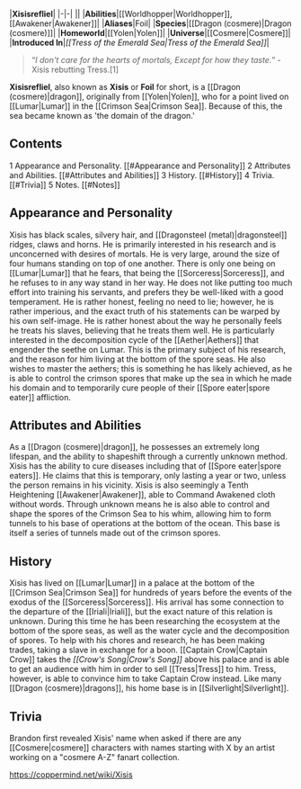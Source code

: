 |**Xisisrefliel**|
|-|-|
||
|**Abilities**|[[Worldhopper\|Worldhopper]], [[Awakener\|Awakener]]|
|**Aliases**|Foil|
|**Species**|[[Dragon (cosmere)\|Dragon (cosmere)]]|
|**Homeworld**|[[Yolen\|Yolen]]|
|**Universe**|[[Cosmere\|Cosmere]]|
|**Introduced In**|*[[Tress of the Emerald Sea\|Tress of the Emerald Sea]]*|

>“*I don't care for the hearts of mortals, Except for how they taste.*”
\-Xisis rebutting Tress.[1]


**Xisisrefliel**, also known as **Xisis** or **Foil** for short, is a [[Dragon (cosmere)\|dragon]], originally from [[Yolen\|Yolen]], who for a point lived on [[Lumar\|Lumar]] in the [[Crimson Sea\|Crimson Sea]]. Because of this, the sea became known as 'the domain of the dragon.'

## Contents

1 Appearance and Personality. [[#Appearance and Personality]] 
2 Attributes and Abilities. [[#Attributes and Abilities]] 
3 History. [[#History]] 
4 Trivia. [[#Trivia]] 
5 Notes. [[#Notes]] 


## Appearance and Personality
 Xisis has black scales, silvery hair, and [[Dragonsteel (metal)\|dragonsteel]] ridges, claws and horns. He is primarily interested in his research and is unconcerned with desires of mortals. He is very large, around the size of four humans standing on top of one another.
There is only one being on [[Lumar\|Lumar]] that he fears, that being the [[Sorceress\|Sorceress]], and he refuses to in any way stand in her way.
He does not like putting too much effort into training his servants, and prefers they be well-liked with a good temperament.
He is rather honest, feeling no need to lie; however, he is rather imperious, and the exact truth of his statements can be warped by his own self-image. He is rather honest about the way he personally feels he treats his slaves, believing that he treats them well.
He is particularly interested in the decomposition cycle of the [[Aether\|Aethers]] that engender the seethe on Lumar. This is the primary subject of his research, and the reason for him living at the bottom of the spore seas. He also wishes to master the aethers; this is something he has likely achieved, as he is able to control the crimson spores that make up the sea in which he made his domain and to temporarily cure people of their [[Spore eater\|spore eater]] affliction.

## Attributes and Abilities
As a [[Dragon (cosmere)\|dragon]], he possesses an extremely long lifespan, and the ability to shapeshift through a currently unknown method.
Xisis has the ability to cure diseases including that of [[Spore eater\|spore eaters]]. He claims that this is temporary, only lasting a year or two, unless the person remains in his vicinity.
Xisis is also seemingly a Tenth Heightening [[Awakener\|Awakener]], able to Command Awakened cloth without words.
Through unknown means he is also able to control and shape the spores of the Crimson Sea to his whim, allowing him to form tunnels to his base of operations at the bottom of the ocean. This base is itself a series of tunnels made out of the crimson spores.

## History
Xisis has lived on [[Lumar\|Lumar]] in a palace at the bottom of the [[Crimson Sea\|Crimson Sea]] for hundreds of years before the events of the exodus of the [[Sorceress\|Sorceress]]. His arrival has some connection to the departure of the [[Iriali\|Iriali]], but the exact nature of this relation is unknown. During this time he has been researching the ecosystem at the bottom of the spore seas, as well as the water cycle and the decomposition of spores.
To help with his chores and research, he has been making trades, taking a slave in exchange for a boon. [[Captain Crow\|Captain Crow]] takes the *[[Crow's Song\|Crow's Song]]* above his palace and is able to get an audience with him in order to sell [[Tress\|Tress]] to him. Tress, however, is able to convince him to take Captain Crow instead.
Like many [[Dragon (cosmere)\|dragons]], his home base is in [[Silverlight\|Silverlight]].

## Trivia
Brandon first revealed Xisis' name when asked if there are any [[Cosmere\|cosmere]] characters with names starting with X by an artist working on a "cosmere A-Z" fanart collection.


https://coppermind.net/wiki/Xisis